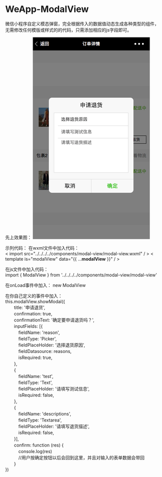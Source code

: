 # WeApp-ModalView
微信小程序自定义模态弹窗，完全根据传入的数据值动态生成各种类型的组件， 无需修改任何模版或样式的的代码，只需添加相应的js字段即可。

先上效果图：
![image](https://github.com/iRobin520/WeApp-ModalView/raw/master/effect.png)

示列代码：
在wxml文件中加入代码：<br>
< import src="../../../../components/modal-view/modal-view.wxml" / >
< template is="modalView" data="{{ ...__modalView__ }}" / > 

在js文件中加入代码：<br>
import { ModalView } from '../../../../components/modal-view/modal-view'

在onLoad事件中加入：
new ModalView

在你自己定义的事件中加入：<br>
this.modalView.showModal({<br>
　　title: '申请退货',<br>
　　confirmation: true,<br>
　　confirmationText: '确定要申请退货吗？',<br>
　　inputFields: [{<br>
　　　fieldName: 'reason',<br>
　　　fieldType: 'Picker',<br>
　　　fieldPlaceHolder: '选择退货原因',<br>
　　　fieldDatasource: reasons,<br>
　　　isRequired: true,<br>
　　},<br>
　　{<br>
　　　fieldName: 'test',<br>
　　　fieldType: 'Text',<br>
　　　fieldPlaceHolder: '请填写测试信息',<br>
　　　isRequired: false,<br>
　　},<br>
　　{<br>
　　　fieldName: 'descriptions',<br>
　　　fieldType: 'Textarea',<br>
　　　fieldPlaceHolder: '请填写退货描述',<br>
　　　isRequired: false,<br>
　　}],<br>
　　confirm: function (res) {<br>
　　　console.log(res)<br>
　　　//用户按确定按钮以后会回到这里，并且对输入的表单数据会带回<br>
　　}<br>
})<br>

